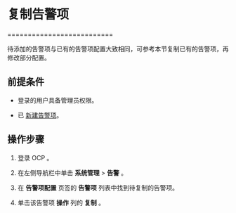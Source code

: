 # 复制告警项

==========================

待添加的告警项与已有的告警项配置大致相同，可参考本节复制已有的告警项，再修改部分配置。

## 前提条件

* 登录的用户具备管理员权限。

* 已 [新建告警项](9.use-alert-management/2.create-an-alarm-item.md)。

## 操作步骤

1. 登录 OCP 。

2. 在左侧导航栏中单击 **系统管理** \> **告警** 。

3. 在 **告警项配置** 页签的 **告警项** 列表中找到待复制的告警项。

4. 单击该告警项 **操作** 列的 **复制** 。
